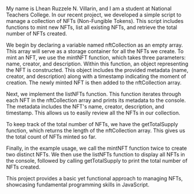 My name is Lhean Ruzzele N. Villarin, and I am a student at National Teachers College. In our recent project, we developed a simple script to manage a collection of NFTs (Non-Fungible Tokens). This script includes functions to mint new NFTs, list all existing NFTs, and retrieve the total number of NFTs created.

We begin by declaring a variable named nftCollection as an empty array. This array will serve as a storage container for all the NFTs we create. To mint an NFT, we use the mintNFT function, which takes three parameters: name, creator, and description. Within this function, an object representing the NFT is constructed. This object includes the provided metadata (name, creator, and description) along with a timestamp indicating the moment of creation. The newly minted NFT is then added to the nftCollection array.

Next, we implement the listNFTs function. This function iterates through each NFT in the nftCollection array and prints its metadata to the console. The metadata includes the NFT's name, creator, description, and timestamp. This allows us to easily review all the NFTs in our collection.

To keep track of the total number of NFTs, we have the getTotalSupply function, which returns the length of the nftCollection array. This gives us the total count of NFTs minted so far.

Finally, in the example usage, we call the mintNFT function twice to create two distinct NFTs. We then use the listNFTs function to display all NFTs in the console, followed by calling getTotalSupply to print the total number of NFTs created.

This project provides a basic yet functional approach to managing NFTs, showcasing fundamental programming skills in JavaScript.
